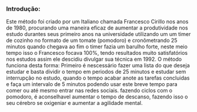 ### Introdução:

Este método foi criado por um Italiano chamada Francesco Cirillo nos anos de 1980, procurando uma maneira eficaz de aumentar a produtividade nos estudo durantes seus primeiro anos na universidade utilizando um um timer de cozinho no formato de um tomate (pomodoro) e cronômetrando 25 minutos quando chegava ao fim o timer fazia um barulho forte, neste meio tempo isso o Francesco focava 100%, tendo resultados muito satisfatórios nos estudos assim ele descidiu divulgar sua técnica em 1992.
O método funciona desta forma: Primeiro é nescessário fazer uma lista do que deseja estudar e basta dividir o tempo em periodos de 25 minutos e estudar sem interrupção no estudo, quando o tempo acabar anote as tarefas concluidas e faça um intervalo de 5 minutos podendo usar este breve tempo para comer ou até mesmo entrar nas redes sociais. fazendo ciclos com o pomodoro, é aconselhavel aumentar o tempo de descanso, fazendo isso o seu cérebro se oxigeniar e aumentar a agilidade mental.